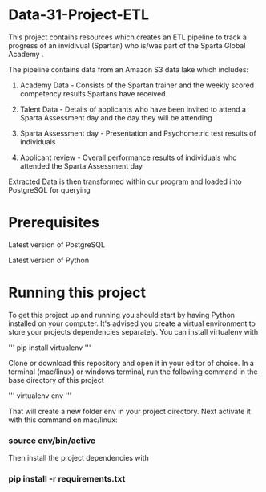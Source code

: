 
# Data-31-Project-ETL

This project contains resources which creates an ETL pipeline to track a progress of an invidivual (Spartan) who is/was part of the Sparta Global Academy .

The pipeline contains data from an Amazon S3 data lake which includes:

1) Academy Data - Consists of the Spartan trainer and the weekly scored competency results Spartans have received.

2) Talent Data - Details of applicants who have been invited to attend a Sparta Assessment day and the day they will be attending

3) Sparta Assessment day - Presentation and Psychometric test results of individuals

4) Applicant review -  Overall performance results of individuals who attended the Sparta Assessment day

Extracted Data is then transformed within our program and loaded into PostgreSQL for querying

# Prerequisites

Latest version of PostgreSQL

Latest version of Python

# Running this project

To get this project up and running you should start by having Python installed on your computer. It's advised you create a virtual environment to store your projects dependencies separately. You can install virtualenv with

''' pip install virtualenv '''

Clone or download this repository and open it in your editor of choice. In a terminal (mac/linux) or windows terminal, run the following command in the base directory of this project

''' virtualenv env '''
 
That will create a new folder env in your project directory. Next activate it with this command on mac/linux:

### source env/bin/active

Then install the project dependencies with

### pip install -r requirements.txt
